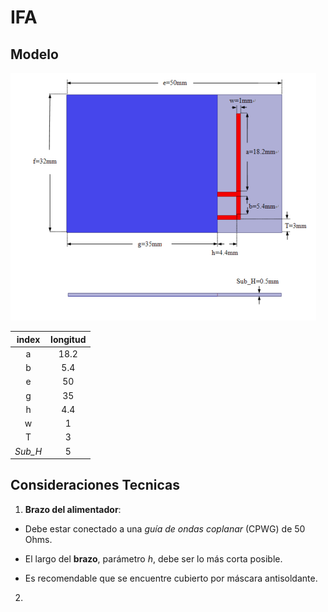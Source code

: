 # IFA

## Modelo

![IFA](https://github.com/nandroidj/antennas/blob/master/Inverted%20F%20antenna/imgs/IFA_model.png)

|   index  |  longitud   |
|:-:|:-:|
| a  | 18.2   |
| b  |  5.4 |
| e  |  50 |
| g  |  35 |
| h  |  4.4 |
| w  |  1 |
| T  |  3 |
| *Sub_H*  | 5 |


## Consideraciones Tecnicas

1. **Brazo del alimentador**:

  - Debe estar conectado a una *guía de ondas coplanar* (CPWG) de 50 Ohms.

  - El largo del **brazo**, parámetro *h*, debe ser lo más corta posible.

  - Es recomendable que se encuentre cubierto por máscara antisoldante.

2. 
